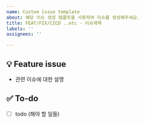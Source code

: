 ```yaml
---
name: Custom issue template
about: 해당 이슈 생성 템플릿을 사용하여 이슈를 생성해주세요.
title: FEAT/FIX/CICD ..etc - 이슈제목
labels: ''
assignees: ''

---
```


## 💡 Feature issue
- 관련 이슈에 대한 설명

## ✅ To-do
- [ ] todo (해야 할 일들)
